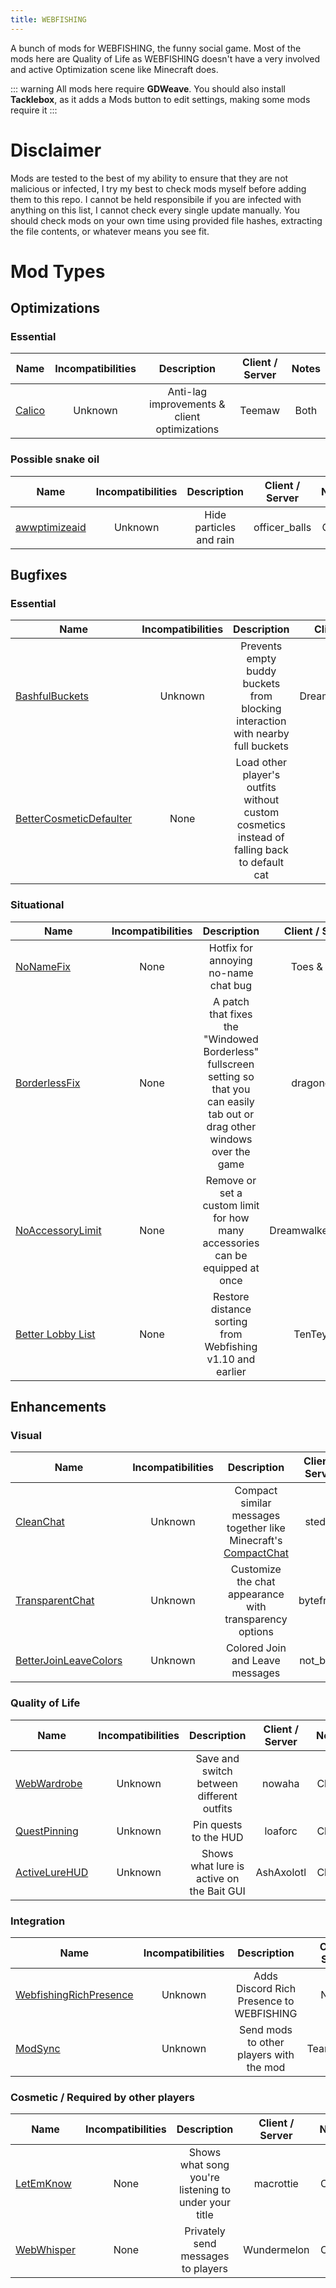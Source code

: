 ```yaml
---
title: WEBFISHING
---
```


A bunch of mods for WEBFISHING, the funny social game. Most of the mods here are Quality of Life as WEBFISHING doesn't have a very involved and active Optimization scene like Minecraft does.

::: warning
All mods here require **GDWeave**. You should also install **Tacklebox**, as it adds a Mods button to edit settings, making some mods require it
:::

# Disclaimer
Mods are tested to the best of my ability to ensure that they are not malicious or infected, I try my best to check mods myself before adding them to this repo. I cannot be held responsibile if you are infected with anything on this list, I cannot check every single update manually. You should check mods on your own time using provided file hashes, extracting the file contents, or whatever means you see fit.  

# Mod Types

## Optimizations
### Essential
| Name | Incompatibilities | Description | Client / Server | Notes |
| --- | :---: | :---: | :---: | :---: |
| [Calico](https://thunderstore.io/c/webfishing/p/Teemaw/Calico/) | Unknown | Anti-lag improvements & client optimizations | Teemaw | Both | Unknown |

### Possible snake oil
| Name | Incompatibilities | Description | Client / Server | Notes |
| --- | :---: | :---: | :---: | :---: |
| [awwptimizeaid](https://thunderstore.io/c/webfishing/p/officer_balls/awwptimizeaid/) | Unknown | Hide particles and rain | officer_balls | Client | Not well tested |


## Bugfixes
### Essential
| Name | Incompatibilities | Description | Client / Server | Notes |
| --- | :---: | :---: | :---: | :---: |
| [BashfulBuckets](https://thunderstore.io/c/webfishing/p/DreamwalkerSisyphe/BashfulBuckets/) | Unknown | Prevents empty buddy buckets from blocking interaction with nearby full buckets | DreamwalkerSisyphe | Client | N/A |
| [BetterCosmeticDefaulter](https://thunderstore.io/c/webfishing/p/nineball/BetterCosmeticDefaulter/) | None | Load other player's outfits without custom cosmetics instead of falling back to default cat | nineball | Client | N/A |

### Situational
| Name | Incompatibilities | Description | Client / Server | Notes |
| --- | :---: | :---: | :---: | :---: |
| [NoNameFix](https://thunderstore.io/c/webfishing/p/toes/NoNameFix/) | None | Hotfix for annoying no-name chat bug | Toes & Balls | Client | N/A |
| [BorderlessFix](https://thunderstore.io/c/webfishing/p/dragonostic/BorderlessFix/) | None | A patch that fixes the "Windowed Borderless" fullscreen setting so that you can easily tab out or drag other windows over the game | dragonostic | Client | N/A |
| [NoAccessoryLimit](https://thunderstore.io/c/webfishing/p/DreamwalkerSisyphe/NoAccessoryLimit/) | None | Remove or set a custom limit for how many accessories can be equipped at once | DreamwalkerSisyphe | Client | Should be safe for use on public servers. Changes replicate server-side but it's a Client mod |
| [Better Lobby List](https://thunderstore.io/c/webfishing/p/TenTeypek/Better_Lobby_List/) | None | Restore distance sorting from Webfishing v1.10 and earlier | TenTeypek | Client | Also adds additional sorts. See the mod page for more information |

## Enhancements
### Visual
| Name | Incompatibilities | Description | Client / Server | Notes |
| --- | :---: | :---: | :---: | :---: |
| [CleanChat](https://thunderstore.io/c/webfishing/p/stedee/CleanChat/) | Unknown | Compact similar messages together like Minecraft's [CompactChat](https://modrinth.com/mod/compact-chat) | stedee | Client | N/A |
| [TransparentChat](https://thunderstore.io/c/webfishing/p/bytefrags/TransparentChat/) | Unknown | Customize the chat appearance with transparency options | bytefrags | Client | N/A |
| [BetterJoinLeaveColors](https://thunderstore.io/c/webfishing/p/not_birds/BetterJoinLeave/) | Unknown | Colored Join and Leave messages | not_birds | Client | N/A |

### Quality of Life
| Name | Incompatibilities | Description | Client / Server | Notes |
| --- | :---: | :---: | :---: | :---: |
| [WebWardrobe](https://thunderstore.io/c/webfishing/p/nowaha/WebWardrobe/) | Unknown | Save and switch between different outfits | nowaha | Client | N/A |
| [QuestPinning](https://thunderstore.io/c/webfishing/p/loaforc/QuestPinning/) | Unknown | Pin quests to the HUD | loaforc | Client | N/A |
| [ActiveLureHUD](https://thunderstore.io/c/webfishing/p/AshAxolotl/ActiveLureHUD/) | Unknown | Shows what lure is active on the Bait GUI | AshAxolotl | Client | N/A

### Integration
| Name | Incompatibilities | Description | Client / Server | Notes |
| --- | :---: | :---: | :---: | :---: |
| [WebfishingRichPresence](https://thunderstore.io/c/webfishing/p/NotNet/WebfishingRichPresence/) | Unknown | Adds Discord Rich Presence to WEBFISHING | NotNet | Client | N/A |
| [ModSync](https://thunderstore.io/c/webfishing/p/TeamFishnet/ModSync/) | Unknown | Send mods to other players with the mod | TeamFishnet | Client | Other player requires the mod. Requires BlueberryWolfiAPIs. 

### Cosmetic / Required by other players
| Name | Incompatibilities | Description | Client / Server | Notes |
| --- | :---: | :---: | :---: | :---: |
| [LetEmKnow](https://thunderstore.io/c/webfishing/p/macrottie/LetEmKnow/) | None | Shows what song you're listening to under your title | macrottie | Client | API Key required to view statuses. Game has to be restarded after installing. Other players must install the mod to view the status |
| [WebWhisper](https://thunderstore.io/c/webfishing/p/Wundermelon/WebWhisper/) | None | Privately send messages to players | Wundermelon | Client | Only the player you whisper will see your whisper, even if they don't have the mod, but to reply back they need the mod |
